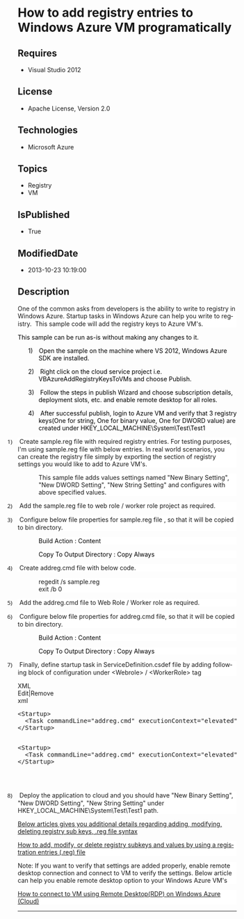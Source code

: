 # How to add registry entries to Windows Azure VM programatically
## Requires
* Visual Studio 2012
## License
* Apache License, Version 2.0
## Technologies
* Microsoft Azure
## Topics
* Registry
* VM
## IsPublished
* True
## ModifiedDate
* 2013-10-23 10:19:00
## Description

<p class="MsoNormal" style="line-height:13.0pt; background:white"><span lang="EN" style="">One of the common asks from developers is the ability to write to registry in Windows Azure. Startup tasks in Windows Azure can help you write to registry.<span style="">&nbsp;
</span>This sample code will add the registry keys to Azure VM's. </span></p>
<p class="MsoNormal" style="text-autospace:none"><span style="color:black">This sample can be run as-is without making any changes to it.
</span></p>
<p class="MsoNormal" style="margin-left:.5in; text-indent:-.25in; text-autospace:none">
<span style="color:black"><span style="">1)<span style="font:7.0pt &quot;Times New Roman&quot;">&nbsp;&nbsp;&nbsp;&nbsp;&nbsp;
</span></span></span><span style="color:black">Open the sample on the machine where VS 2012, Windows Azure SDK are installed.</span><span style="color:black">
</span></p>
<p class="MsoNormal" style="margin-left:.5in; text-indent:-.25in; text-autospace:none">
<span style="color:black"><span style="">2)<span style="font:7.0pt &quot;Times New Roman&quot;">&nbsp;&nbsp;&nbsp;&nbsp;&nbsp;
</span></span></span><span style="color:black">Right click on the cloud service project i.e.
<span class="SpellE">VBAzureAddRegistryKeysToVMs</span> and choose Publish. </span>
</p>
<p class="MsoNormal" style="margin-left:.5in; text-indent:-.25in; text-autospace:none">
<span style="color:black"><span style="">3)<span style="font:7.0pt &quot;Times New Roman&quot;">&nbsp;&nbsp;&nbsp;&nbsp;&nbsp;
</span></span></span><span style="color:black">Follow the steps in publish Wizard and choose subscription details, deployment slots, etc. and enable remote desktop for all roles.
</span></p>
<p class="MsoNormal" style="margin-left:.5in; text-indent:-.25in; text-autospace:none">
<span style="color:black"><span style="">4)<span style="font:7.0pt &quot;Times New Roman&quot;">&nbsp;&nbsp;&nbsp;&nbsp;&nbsp;
</span></span></span><span style="color:black">After successful publish, login to Azure VM and verify that 3 registry keys(One for string, One for binary value, One for DWORD value) are created under
</span><span lang="EN" style="color:black">HKEY_LOCAL_MACHINE\System\Test\Test1</span><span style="color:black">
</span></p>
<p class="MsoListParagraph" style="text-indent:-.25in; background:white"><span style="font-size:10.0pt; font-family:&quot;Segoe UI&quot;,&quot;sans-serif&quot;"><span style="">1)<span style="font:7.0pt &quot;Times New Roman&quot;">&nbsp;&nbsp;&nbsp;&nbsp;&nbsp;&nbsp;
</span></span></span><span lang="EN" style="">Create sample.reg file with required registry entries. For testing purposes, I'm using sample.reg file with below entries</span>.
<span style="">In real world scenarios, you can create the registry file simply by exporting the section of registry settings you would like to add to Azure VM's.
</span></p>
<p class="MsoNormal" style="margin-left:.5in; background:white"><span lang="EN" style=""><span face="Segoe UI">This sample file adds values settings named &quot;New Binary Setting&quot;, &quot;New DWORD Setting&quot;, &quot;New String Setting&quot; and configures
 with above specified values</span>. </span></p>
<p class="MsoListParagraphCxSpFirst" style="text-indent:-.25in; background:white">
<span style="font-size:10.0pt; font-family:&quot;Segoe UI&quot;,&quot;sans-serif&quot;"><span style="">2)<span style="font:7.0pt &quot;Times New Roman&quot;">&nbsp;&nbsp;&nbsp;&nbsp;&nbsp;&nbsp;
</span></span></span><span lang="EN" style="">Add the sample.reg file to web role / worker role project as required.</span><span style="font-size:12.0pt; font-family:&quot;Times New Roman&quot;,&quot;serif&quot;">
</span></p>
<p class="MsoListParagraphCxSpLast" style="text-indent:-.25in; background:white">
<span style="font-size:10.0pt; font-family:&quot;Segoe UI&quot;,&quot;sans-serif&quot;"><span style="">3)<span style="font:7.0pt &quot;Times New Roman&quot;">&nbsp;&nbsp;&nbsp;&nbsp;&nbsp;&nbsp;
</span></span></span><span lang="EN" style="">Configure below file properties for sample.reg file , so that it will be copied to bin directory.</span>
</p>
<p class="MsoNormal" style="margin-left:.5in; background:white"><span lang="EN" style="color:black"><span face="Segoe UI"><span color="#000000">Build Action : Content</span></span></span><span lang="EN" style="">
</span></p>
<p class="MsoNormal" style="margin-top:0in; margin-right:0in; margin-bottom:5.0pt; margin-left:.5in; background:white">
<span lang="EN" style="color:black"><span face="Segoe UI"><span color="#000000">Copy To Output Directory : Copy Always</span></span></span><span lang="EN" style="">
</span></p>
<p class="MsoListParagraph" style="text-indent:-.25in; background:white"><span style="font-size:10.0pt; font-family:&quot;Segoe UI&quot;,&quot;sans-serif&quot;"><span style="">4)<span style="font:7.0pt &quot;Times New Roman&quot;">&nbsp;&nbsp;&nbsp;&nbsp;&nbsp;&nbsp;
</span></span></span><span lang="EN" style="">Create addreg.cmd file with below code.</span><span style="font-size:12.0pt; font-family:&quot;Times New Roman&quot;,&quot;serif&quot;">
</span></p>
<p class="MsoNormal" style="margin-left:.5in; background:white"><span lang="EN" style=""><span face="Segoe UI">regedit</span> /s sample.reg
<br>
exit /b 0</span></p>
<p class="MsoListParagraphCxSpFirst" style="text-indent:-.25in; background:white">
<span style="font-size:10.0pt; font-family:&quot;Segoe UI&quot;,&quot;sans-serif&quot;"><span style="">5)<span style="font:7.0pt &quot;Times New Roman&quot;">&nbsp;&nbsp;&nbsp;&nbsp;&nbsp;&nbsp;
</span></span></span><span lang="EN" style="">Add the addreg.cmd file to Web Role / Worker role as required.</span></p>
<p class="MsoListParagraphCxSpLast" style="text-indent:-.25in; background:white">
<span style="font-size:10.0pt; font-family:&quot;Segoe UI&quot;,&quot;sans-serif&quot;"><span style="">6)<span style="font:7.0pt &quot;Times New Roman&quot;">&nbsp;&nbsp;&nbsp;&nbsp;&nbsp;&nbsp;
</span></span></span><span lang="EN" style="">Configure below file properties for addreg.cmd file, so that it will be copied to bin directory.</span>
</p>
<p class="MsoNormal" style="margin-left:.5in; background:white"><span lang="EN" style="color:black"><span face="Segoe UI"><span color="#000000">Build Action : Content</span></span></span><span lang="EN" style="">
</span></p>
<p class="MsoNormal" style="margin-top:0in; margin-right:0in; margin-bottom:5.0pt; margin-left:.5in; background:white">
<span lang="EN" style="color:black"><span face="Segoe UI"><span color="#000000">Copy To Output Directory : Copy Always</span></span></span><span lang="EN" style="">
</span></p>
<p class="MsoListParagraph" style="text-indent:-.25in; background:white"><span style="font-size:10.0pt; font-family:&quot;Segoe UI&quot;,&quot;sans-serif&quot;"><span style="">7)<span style="font:7.0pt &quot;Times New Roman&quot;">&nbsp;&nbsp;&nbsp;&nbsp;&nbsp;&nbsp;
</span></span></span><span lang="EN" style="">Finally, define startup task in ServiceDefinition.csdef file by adding following block of configuration under &lt;Webrole&gt; / &lt;WorkerRole&gt; tag</span><span style="font-size:12.0pt; font-family:&quot;Times New Roman&quot;,&quot;serif&quot;">
</span></p>
<div class="scriptcode">
<div class="pluginEditHolder" pluginCommand="mceScriptCode">
<div class="title"><span>XML</span></div>
<div class="pluginLinkHolder"><span class="pluginEditHolderLink">Edit</span>|<span class="pluginRemoveHolderLink">Remove</span>
</div>
<span class="hidden">xml</span>
<pre class="hidden">
&lt;Startup&gt;  
  &lt;Task commandLine=&quot;addreg.cmd&quot; executionContext=&quot;elevated&quot; taskType=&quot;simple&quot;&gt;  &lt;/Task&gt;  
&lt;/Startup&gt; 

</pre>
<pre id="codePreview" class="xml">
&lt;Startup&gt;  
  &lt;Task commandLine=&quot;addreg.cmd&quot; executionContext=&quot;elevated&quot; taskType=&quot;simple&quot;&gt;  &lt;/Task&gt;  
&lt;/Startup&gt; 

</pre>
</div>
</div>
<div class="endscriptcode">&nbsp;</div>
<p class="MsoListParagraphCxSpFirst" style="background:white"><span style="font-size:12.0pt; font-family:&quot;Times New Roman&quot;,&quot;serif&quot;"></span></p>
<p class="MsoListParagraphCxSpLast" style="text-indent:-.25in; background:white">
<span style="font-size:10.0pt; font-family:&quot;Segoe UI&quot;,&quot;sans-serif&quot;"><span style="">8)<span style="font:7.0pt &quot;Times New Roman&quot;">&nbsp;&nbsp;&nbsp;&nbsp;&nbsp;&nbsp;
</span></span></span><span lang="EN" style="">Deploy the application to cloud and you should have &quot;New Binary Setting&quot;, &quot;New DWORD Setting&quot;, &quot;New String Setting&quot; under HKEY_LOCAL_MACHINE\System\Test\Test1 path.</span></p>
<p class="MsoNormal" style="background:white"><span style="font-size:12.0pt; font-family:&quot;Times New Roman&quot;,&quot;serif&quot;"></span></p>
<p class="MsoNormal" style=""><span lang="EN" style=""><a href="http://en.wikipedia.org/wiki/.reg">Below articles gives you additional details regarding adding, modifying, deleting registry sub keys, .<span class="SpellE">reg</span> file syntax</a>
</span><span style=""></span></p>
<p class="MsoNormal" style="background:white"><span lang="EN" style="color:black"><a href="http://support.microsoft.com/kb/310516">How to add, modify, or delete registry
<span class="SpellE">subkeys</span> and values by using a registration entries (.<span class="SpellE">reg</span>) file</a>
</span></p>
<p class="MsoNormal" style="background:white"><span lang="EN" style="">Note: If you want to verify that settings are added properly, enable remote desktop connection and connect to VM to verify the settings. Below article can help you enable remote desktop
 option to your Windows Azure VM's</span> </p>
<p class="MsoNormal" style="background:white"><span lang="EN" style="color:black"><span face="Segoe UI"><a href="http://blogs.msdn.com/b/narahari/archive/2010/12/01/how-to-connect-to-vm-on-windows-azure.aspx"><span color="#000000">How to connect to VM using
 Remote <span class="GramE">Desktop(</span>RDP) on Windows Azure (Cloud)</a></span>
</span></p>
<p class="MsoNormal" style=""><span lang="EN" style="color:black"></span></p>
<hr>
<div><a href="http://go.microsoft.com/?linkid=9759640" style="margin-top:3px"><img alt="" src="http://bit.ly/onecodelogo">
</a></div>
</span>